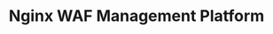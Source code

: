 ﻿---
layout: landing
title: Nginx WAF Management Platform
description: Enterprise-grade Nginx management with ModSecurity WAF, SSL automation, and real-time monitoring
---
